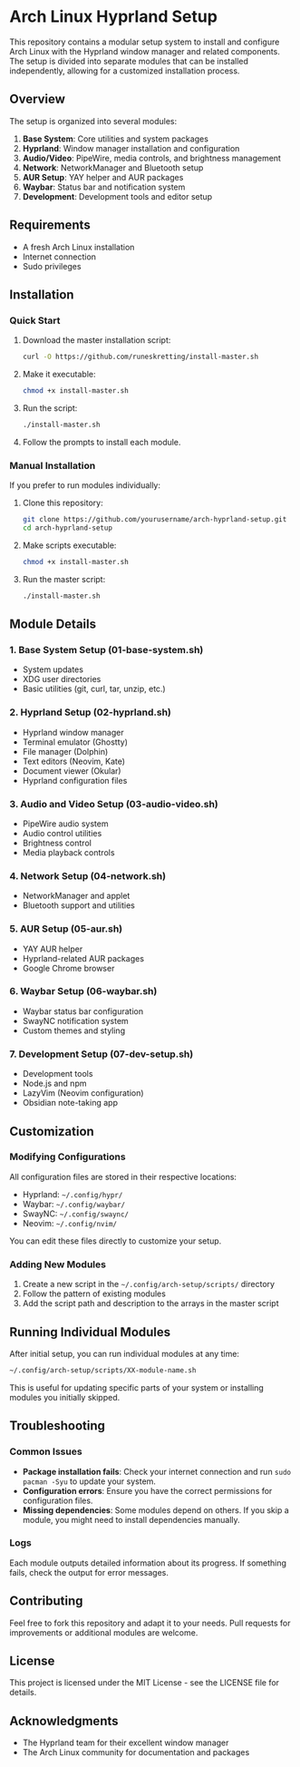 # Arch Linux Hyprland Setup

This repository contains a modular setup system to install and configure Arch Linux with the Hyprland window manager and related components. The setup is divided into separate modules that can be installed independently, allowing for a customized installation process.

## Overview

The setup is organized into several modules:

1. **Base System**: Core utilities and system packages
2. **Hyprland**: Window manager installation and configuration
3. **Audio/Video**: PipeWire, media controls, and brightness management
4. **Network**: NetworkManager and Bluetooth setup
5. **AUR Setup**: YAY helper and AUR packages
6. **Waybar**: Status bar and notification system
7. **Development**: Development tools and editor setup

## Requirements

- A fresh Arch Linux installation
- Internet connection
- Sudo privileges

## Installation

### Quick Start

1. Download the master installation script:
   ```bash
   curl -O https://github.com/runeskretting/install-master.sh
   ```

2. Make it executable:
   ```bash
   chmod +x install-master.sh
   ```

3. Run the script:
   ```bash
   ./install-master.sh
   ```

4. Follow the prompts to install each module.

### Manual Installation

If you prefer to run modules individually:

1. Clone this repository:
   ```bash
   git clone https://github.com/yourusername/arch-hyprland-setup.git
   cd arch-hyprland-setup
   ```

2. Make scripts executable:
   ```bash
   chmod +x install-master.sh
   ```

3. Run the master script:
   ```bash
   ./install-master.sh
   ```

## Module Details

### 1. Base System Setup (01-base-system.sh)
- System updates
- XDG user directories
- Basic utilities (git, curl, tar, unzip, etc.)

### 2. Hyprland Setup (02-hyprland.sh)
- Hyprland window manager
- Terminal emulator (Ghostty)
- File manager (Dolphin)
- Text editors (Neovim, Kate)
- Document viewer (Okular)
- Hyprland configuration files

### 3. Audio and Video Setup (03-audio-video.sh)
- PipeWire audio system
- Audio control utilities
- Brightness control
- Media playback controls

### 4. Network Setup (04-network.sh)
- NetworkManager and applet
- Bluetooth support and utilities

### 5. AUR Setup (05-aur.sh)
- YAY AUR helper
- Hyprland-related AUR packages
- Google Chrome browser

### 6. Waybar Setup (06-waybar.sh)
- Waybar status bar configuration
- SwayNC notification system
- Custom themes and styling

### 7. Development Setup (07-dev-setup.sh)
- Development tools
- Node.js and npm
- LazyVim (Neovim configuration)
- Obsidian note-taking app

## Customization

### Modifying Configurations

All configuration files are stored in their respective locations:

- Hyprland: `~/.config/hypr/`
- Waybar: `~/.config/waybar/`
- SwayNC: `~/.config/swaync/`
- Neovim: `~/.config/nvim/`

You can edit these files directly to customize your setup.

### Adding New Modules

1. Create a new script in the `~/.config/arch-setup/scripts/` directory
2. Follow the pattern of existing modules
3. Add the script path and description to the arrays in the master script

## Running Individual Modules

After initial setup, you can run individual modules at any time:

```bash
~/.config/arch-setup/scripts/XX-module-name.sh
```

This is useful for updating specific parts of your system or installing modules you initially skipped.

## Troubleshooting

### Common Issues

- **Package installation fails**: Check your internet connection and run `sudo pacman -Syu` to update your system.
- **Configuration errors**: Ensure you have the correct permissions for configuration files.
- **Missing dependencies**: Some modules depend on others. If you skip a module, you might need to install dependencies manually.

### Logs

Each module outputs detailed information about its progress. If something fails, check the output for error messages.

## Contributing

Feel free to fork this repository and adapt it to your needs. Pull requests for improvements or additional modules are welcome.

## License

This project is licensed under the MIT License - see the LICENSE file for details.

## Acknowledgments

- The Hyprland team for their excellent window manager
- The Arch Linux community for documentation and packages
